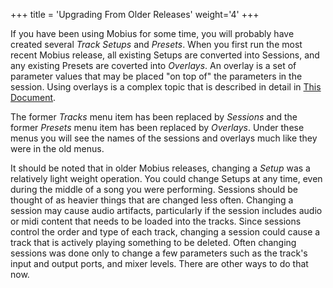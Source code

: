+++
title = 'Upgrading From Older Releases'
weight='4'
+++

If you have been using Mobius for some time, you will probably have created several *Track Setups* and *Presets*.  When you first run the most recent Mobius release, all existing Setups are converted into Sessions, and any existing Presets are coverted into *Overlays*.  An overlay is a set of parameter values that may be placed "on top of" the parameters in the session.  Using overlays is a complex topic that is described in detail in [This Document](../overlays).

The former *Tracks* menu item has been replaced by *Sessions* and the former *Presets* menu item has been replaced by *Overlays*.  Under these menus you will see the names of the sessions and overlays much like they were in the old menus.

It should be noted that in older Mobius releases, changing a *Setup* was a relatively light weight
operation.  You could change Setups at any time, even during the middle of a song you were performing.  Sessions should be thought of as heavier things that are changed less often.  Changing a session may cause audio artifacts, particularly if the session includes audio or midi content that needs to be loaded into the tracks.  Since sessions control the order and type of each track, changing a session could cause a track that is actively playing something to be deleted.  Often changing sessions was done only to change a few parameters such as the track's input and output ports, and mixer levels.  There are other ways to do that now.

